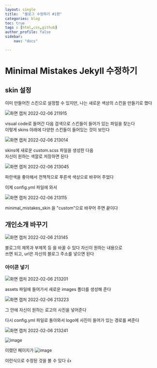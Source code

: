 ```yaml
---
layout: single
title:  "블로그 수정하기 #1편"
categories: blog
toc: true
tags : [html,css,github]
author_profile: false
sidebar:
    nav: "docs"

---
```


# Minimal Mistakes Jekyll 수정하기

## skin 설정

이미 만들어진 스킨으로 설정할 수 있지만,  나는 새로운 색상의 스킨을 만들기로 했다 

![화면 캡처 2022-02-06 211915](https://user-images.githubusercontent.com/99002828/152801442-eb267863-1e1c-411f-9992-7030ec156067.png)


visual code로 들어간 다음 검색으로 스킨들이 들어가 있는
파일을 찾는다
<br>
이렇게 skins 아래에 다양한 스킨들이 들어있는 것이 보인다 

![화면 캡처 2022-02-06 213014](https://user-images.githubusercontent.com/99002828/152801565-961b3591-ec05-461a-8e8b-43e5e5ea60da.png)

skins에 새로운  custom.scss 파일을 생성한 다음 <br>
자신이 원하는 색깔로 저장하면 된다 

![화면 캡처 2022-02-06 213045](https://user-images.githubusercontent.com/99002828/152801810-44070a13-39e0-4acb-a1a5-c27fd4fce0f7.png)


파란색을 좋아해서 전책적으로 푸른색 색상으로 바꾸어 주었다 

이제 config.yml 파일에 와서 


![화면 캡처 2022-02-06 213115](https://user-images.githubusercontent.com/99002828/152802003-d55614b2-1ada-4d3a-ad5b-16390d4fb975.png)


minimal_mistakes_skin 을 "custom"으로 바꾸어 주면 끝이다


## 개인소개 바꾸기


![화면 캡처 2022-02-06 213145](https://user-images.githubusercontent.com/99002828/152802058-36078b2b-c341-4554-bea0-23f213f41a2c.png)


블로그의 제목과 부제목 등 을 바꿀 수 있다 
자신이 원하는 내용으로<br> 쓰면 되고,  url은 자신의 블로그 주소를 넣으면 된다


### 아이콘 넣기


![화면 캡처 2022-02-06 213201](https://user-images.githubusercontent.com/99002828/152802223-888c81fb-30b5-4d82-b5d3-3db6b4797a7c.png)

assets 파일에 들어가서 새로운 images 폴더를 생성해 준다

![화면 캡처 2022-02-06 213223](https://user-images.githubusercontent.com/99002828/152802282-8568b1ca-4795-4456-9e17-201cd518378b.png)


그 안에 자신이 원하는 로고의 사진을 넣어준다<br>

다시 config.yml 파일로 돌아와서  logo에 사진이 들어가 있는 경로를 써준다


![화면 캡처 2022-02-06 213241](https://user-images.githubusercontent.com/99002828/152802394-57bc129d-0ce6-4c18-9a40-f75812acd2c5.png)



![image](https://user-images.githubusercontent.com/99002828/152802652-254207b8-cd93-4cb1-91e5-ce9b7ef3e36a.png)



이랬던 페이지가 
![image](https://user-images.githubusercontent.com/99002828/152918930-465b5954-0d36-410f-848f-d1a2946063a3.png)



이런식으로 수정된 것을 볼 수 있다 👍


